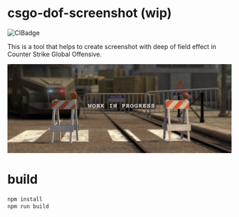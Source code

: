 # csgo-dof-screenshot (wip)
![CIBadge](https://github.com/ferdodo/csgo-dof-screenshot/workflows/test/badge.svg "CI Badge")

This is a tool that helps to create screenshot with deep of field effect in Counter Strike Global Offensive.

![WorkInProgress](/gallery/wip.jpg "Work in progress")

# build

```
npm install
npm run build
```
